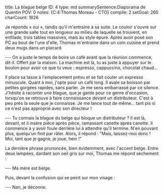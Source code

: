 title:          La blague belge
ID:             4
type:           md
summarySentence:Diaporama de Quentin
POV:            0
notes:          {C:4:Thomas Moreau - CTO}
compile:        2
setGoal:        260
charCount:      1626


Je réponds « oui », tandis qu'il m'entraine à sa suite. Le couloir s'ouvre sur une grande salle tout en longueur au milieu de laquelle se trouvent, en enfilade, trois tables massives, mais au style épuré. Après avoir posé son PC au bout de l'une d'elle, Thomas m'entraine dans un coin cuisine et prend deux mugs dans un placard.

--- On a juste le temps de boire un café avant que la réunion commence, dit-il. Offert par la maison. La machine est là, tu as juste à appuyer sur le bouton pour avoir ce que tu veux : espresso, cappuccino, chocolat chaud...

Il place sa tasse à l'emplacement prévu et se fait couler un expresso minuscule. Quant à moi, j'opte pour un café long. Il avale sa boisson par petites gorgées rapides, sans parler. Je me sens embarrassé par ce silence. J'hésite à raconter une blague, que je garde pour ce genre d'occasion, lorsqu'on se retrouve à faire connaissance devant un distributeur. C'est à peu près la seule que je connaisse. Je me lance tout de même... tant pis si ce n'est pas approprié avec son directeur !

--- Tu connais la blague du belge qui bloque un distributeur ? Il est là, devant, et il insère pièce après pièce, ramassant canette après canette. Il commence à y avoir foule derrière lui à attendre qu'il termine. N'en pouvant plus, quelqu'un finit par râler. Alors, il répond : "Mais, laissez-moi donc ! Moi, tant que je gagne, je joue, hein !"

La dernière phrase prononcée, bien évidemment, avec l'accent belge. Entre deux lampées, dardant son oeil gris sur moi, Thomas me répond sèchement :

--- Ma mère est belge.

Puis, devant la confusion qui se peint sur mon visage :

--- Nan, je déconne.